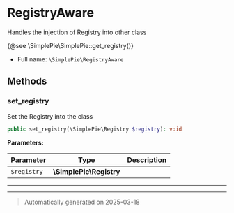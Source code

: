 
# RegistryAware

Handles the injection of Registry into other class

{@see \SimplePie\SimplePie::get_registry()}

* Full name: `\SimplePie\RegistryAware`



## Methods


### set_registry

Set the Registry into the class

```php
public set_registry(\SimplePie\Registry $registry): void
```








**Parameters:**

| Parameter | Type | Description |
|-----------|------|-------------|
| `$registry` | **\SimplePie\Registry** |  |





***


***
> Automatically generated on 2025-03-18
